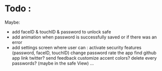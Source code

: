 #  Todo :

Maybe:
- add faceID & touchID & password to unlock safe
- add animation when password is successfully saved or if there was an error
- add settings screen where user can :
activate security features (password, faceID, touchID)
change password
rate the app
find github app link
twitter?
send feedback
customize accent colors?
delete every passwords? (maybe in the safe View)
...





